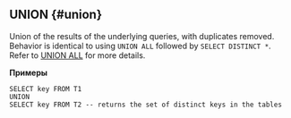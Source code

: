## UNION {#union}

Union of the results of the underlying queries, with duplicates removed.
Behavior is identical to using `UNION ALL` followed by `SELECT DISTINCT *`.
Refer to [UNION ALL](../../select/union.md#union-all) for more details.

**Примеры**

```yql
SELECT key FROM T1
UNION
SELECT key FROM T2 -- returns the set of distinct keys in the tables
```
